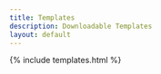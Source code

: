 ```yaml
---
title: Templates
description: Downloadable Templates
layout: default
---
```


{% include templates.html %}
